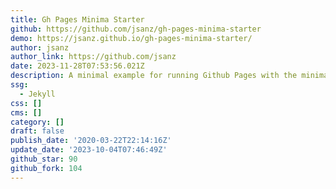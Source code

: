 ```yaml
---
title: Gh Pages Minima Starter
github: https://github.com/jsanz/gh-pages-minima-starter
demo: https://jsanz.github.io/gh-pages-minima-starter/
author: jsanz
author_link: https://github.com/jsanz
date: 2023-11-28T07:53:56.021Z
description: A minimal example for running Github Pages with the minima theme.
ssg:
  - Jekyll
css: []
cms: []
category: []
draft: false
publish_date: '2020-03-22T22:14:16Z'
update_date: '2023-10-04T07:46:49Z'
github_star: 90
github_fork: 104
---
```

